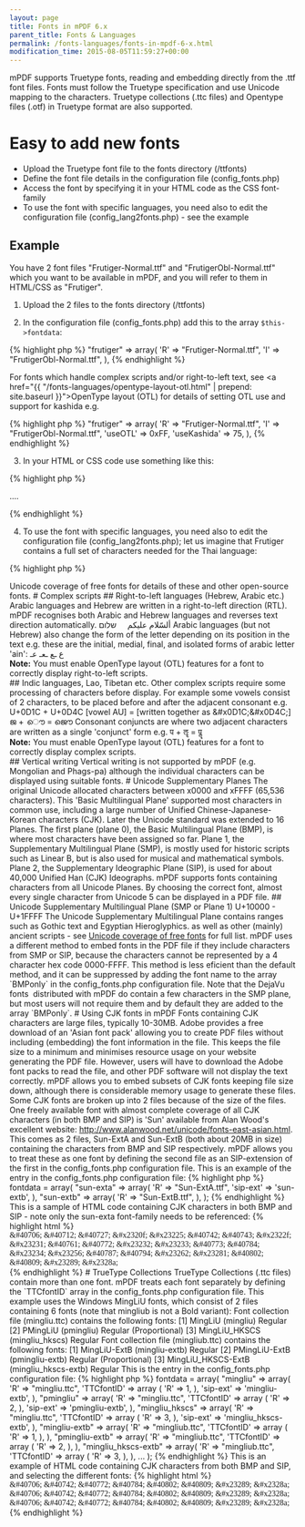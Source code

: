 ```yaml
---
layout: page
title: Fonts in mPDF 6.x
parent_title: Fonts & Languages
permalink: /fonts-languages/fonts-in-mpdf-6-x.html
modification_time: 2015-08-05T11:59:27+00:00
---
```


mPDF supports Truetype fonts, reading and embedding directly from the .ttf font files. Fonts must follow the Truetype 
specification and use Unicode mapping to the characters. Truetype collections (.ttc files) and Opentype files (.otf) 
in Truetype format are also supported.

# Easy to add new fonts

- Upload the Truetype font file to the fonts directory (<span class="filename">/ttfonts</span>)
- Define the font file details in the configuration file (<span class="filename">config_fonts.php</span>)
- Access the font by specifying it in your HTML code as the CSS font-family
- To use the font with specific languages, you need also to edit the configuration file 
  (<span class="filename">config_lang2fonts.php</span>) - see the example

## Example

You have 2 font files "Frutiger-Normal.ttf" and "FrutigerObl-Normal.ttf" which you want to be available in mPDF, 
and you will refer to them in HTML/CSS as "Frutiger".

1. Upload the 2 files to the fonts directory (<span class="filename">/ttfonts</span>)

2. In the configuration file (<span class="filename">config_fonts.php</span>) add this to the array `$this->fontdata`:

{% highlight php %}
   "frutiger" => array(
		'R' => "Frutiger-Normal.ttf",
		'I' => "FrutigerObl-Normal.ttf",
   ),
{% endhighlight %}

For fonts which handle complex scripts and/or right-to-left text, see 
<a href="{{ "/fonts-languages/opentype-layout-otl.html" | prepend: site.baseurl }}">OpenType layout (OTL)</a> for 
details of setting OTL use and support for kashida e.g.

{% highlight php %}
   "frutiger" => array(
		'R' => "Frutiger-Normal.ttf",
		'I' => "FrutigerObl-Normal.ttf",
		'useOTL' => 0xFF,
		'useKashida' => 75,
	),
{% endhighlight %}

3. In your HTML or CSS code use something like this:

{% highlight php %}

....

{% endhighlight %}

4. To use the font with specific languages, you need also to edit the configuration file 
   (<span class="filename">config_lang2fonts.php</span>); let us imagine that Frutiger contains a full set 
   of characters needed for the Thai language:

{% highlight php %}
<?php
	// THAI
	case "th":  $unifont = "frutiger";  break;
{% endhighlight %}

This will enable the Frutiger font whenever the lang attribute is set, if the configurable variable 
`autoLangToFont` is set to `true`:

{% highlight php %}

...

{% endhighlight %}

# Full Unicode support

The DejaVu fonts distributed with mPDF contain an extensive set of characters - see 
<a href="{{ "/reference/codepages-glyphs/unicode-coverage-of-free-fonts.html" | prepend: site.baseurl }}">Unicode 
coverage of free fonts</a> for details of these and other open-source fonts.

# Complex scripts

## Right-to-left languages (Hebrew, Arabic etc.)

Arabic languages and Hebrew are written in a right-to-left direction (RTL). mPDF recognises both Arabic and 
Hebrew languages and reverses text direction automatically.

ألسّلام عليكم     שלום

Arabic languages (but not Hebrew) also change the form of the letter depending on its position in the text e.g. 
these are the initial, medial, final, and isolated forms of arabic letter 'ain':

ع ـع ـعـ عـ

<div class="alert alert-info" role="alert">
	<strong>Note:</strong> You must enable OpenType layout (OTL) features for a font to correctly display 
	right-to-left scripts.
</div>

## Indic languages, Lao, Tibetan etc.

Other complex scripts require some processing of characters before display. For example some vowels consist of 2 
characters, to be placed before and after the adjacent consonant e.g.

U+0D1C + U+0D4C [vowel AU] = [written together as &amp;#x0D1C;&amp;#x0D4C;]

ജ + ൌ = ജൌ

Consonant conjuncts are where two adjacent characters are written as a single 'conjunct' form e.g.

प + ॡ = पॣ

<div class="alert alert-info" role="alert">
	<strong>Note:</strong> You must enable OpenType layout (OTL) features for a font to correctly 
	display complex scripts.
</div>

## Vertical writing

Vertical writing is not supported by mPDF (e.g. Mongolian and Phags-pa) although the individual characters
can be displayed using suitable fonts.

# Unicode Supplementary Planes

The original Unicode allocated characters between x0000 and xFFFF (65,536 characters). This 'Basic Multilingual Plane' 
supported most characters in common use, including a large number of Unified Chinese-Japanese-Korean characters (CJK).
Later the Unicode standard was extended to 16 Planes.

The first plane (plane 0), the Basic Multilingual Plane (BMP), is where most characters have been assigned so far.

Plane 1, the Supplementary Multilingual Plane (SMP), is mostly used for historic scripts such as Linear B, but is also 
used for musical and mathematical symbols.

Plane 2, the Supplementary Ideographic Plane (SIP), is used for about 40,000 Unified Han (CJK) Ideographs.

mPDF supports fonts containing characters from all Unicode Planes. By choosing the correct font, almost every single 
character from Unicode 5 can be displayed in a PDF file.

## Unicode Supplementary Multilingual Plane (SMP or Plane 1) U+10000 - U+1FFFF

The Unicode Supplementary Multilingual Plane contains ranges such as Gothic text and Egyptian Hieroglyphics. as well as 
other (mainly) ancient scripts - see 
<a href="{{ "/reference/codepages-glyphs/unicode-coverage-of-free-fonts.html" | prepend: site.baseurl }}">Unicode 
coverage of free fonts</a> for full list.

mPDF uses a different method to embed fonts in the PDF file if they include characters from SMP or SIP, because the 
characters cannot be represented by a 4 character hex code 0000-FFFF. This method is less eficient than the default 
method, and it can be suppressed by adding the font name to the array `BMPonly` in the 
<span class="filename">config_fonts.php</span> configuration file.

Note that the DejaVu fonts  distributed with mPDF do contain a few characters in the SMP plane, but most users will 
not require them and by default they are added to the array `BMPonly`.

# Using CJK fonts in mPDF

Fonts containing CJK characters are large files, typically 10-30MB. Adobe provides a free download of an 
'Asian font pack' allowing you to create PDF files without including (embedding) the font information in the file. 
This keeps the file size to a minimum and minimises resource usage on your website generating the PDF file. However, 
users will have to download the Adobe font packs to read the file, and other PDF software will not 
display the text correctly.

mPDF allows you to embed subsets of CJK fonts keeping file size down, although there is considerable memory usage
to generate these files.

Some CJK fonts are broken up into 2 files because of the size of the files. One freely available font with almost 
complete coverage of all CJK characters (in both BMP and SIP) is 'Sun' available from Alan Wood's excellent website:
<a href="http://www.alanwood.net/unicode/fonts-east-asian.html">http://www.alanwood.net/unicode/fonts-east-asian.html</a>. 
This comes as 2 files, Sun-ExtA and Sun-ExtB (both about 20MB in size) containing the characters from 
BMP and SIP respectively.

mPDF allows you to treat these as one font by defining the second file as an SIP-extension of the first in the 
config_fonts.php configuration file.

This is an example of the entry in the <span class="filename">config_fonts.php</span> configuration file:

{% highlight php %}
<?php

$this->fontdata = array(
	  "sun-exta" => array(
			'R' => "Sun-ExtA.ttf",
			'sip-ext' => 'sun-extb',
	  ),
	  "sun-extb" => array(
			 'R' => "Sun-ExtB.ttf",
	  ),
);
{% endhighlight %}

This is a sample of HTML code containing CJK characters in both BMP and SIP - note only the sun-exta font-family 
needs to be referenced:

{% highlight html %}
<div style="font-family:sun-extA;"> &amp;#40706; &amp;#40712; &amp;#40727; &amp;#x2320f; &amp;#x23225; &amp;#40742; &amp;#40743; &amp;#x2322f; &amp;#x23231; &amp;#40761; &amp;#40772; &amp;#x23232; &amp;#x23233; &amp;#40773; &amp;#40784; &amp;#x23234; &amp;#x23256; &amp;#40787; &amp;#40794; &amp;#x23262; &amp;#x23281; &amp;#40802; &amp;#40809; &amp;#x23289; &amp;#x2328a; </div>
{% endhighlight %}

# TrueType Collections

TrueType Collections (.ttc files) contain more than one font. mPDF treats each font separately by defining the 
`TTCfontID` array in the <span class="filename">config_fonts.php</span> configuration file.

This example uses the Windows MingLiU fonts, which consist of 2 files containing 6 fonts (note that mingliub is not 
a Bold variant):

Font collection file (<span class="filename">mingliu.ttc</span>) contains the following fonts:

[1] MingLiU (mingliu) Regular

[2] PMingLiU (pmingliu) Regular (Proportional)

[3] MingLiU_HKSCS (mingliu_hkscs) Regular

Font collection file (<span class="filename">mingliub.ttc</span>) contains the following fonts:

[1] MingLiU-ExtB (mingliu-extb) Regular

[2] PMingLiU-ExtB (pmingliu-extb) Regular (Proportional)

[3] MingLiU_HKSCS-ExtB (mingliu_hkscs-extb) Regular

This is the entry in the config_fonts.php configuration file:

{% highlight php %}
<?php

$this->fontdata = array(

	  "mingliu" => array(
			'R' => "mingliu.ttc",
			'TTCfontID' => array (
				'R' => 1,
			),
			'sip-ext' => 'mingliu-extb',
	  ),
	  "pmingliu" => array(
			'R' => "mingliu.ttc",
			'TTCfontID' => array (
				'R' => 2,
			),
			'sip-ext' => 'pmingliu-extb',
	  ),
	  "mingliu_hkscs" => array(
			'R' => "mingliu.ttc",
			'TTCfontID' => array (
				'R' => 3,
			),
			'sip-ext' => 'mingliu_hkscs-extb',
	  ),
	  "mingliu-extb" => array(
			'R' => "mingliub.ttc",
			'TTCfontID' => array (
				'R' => 1,
			),
	  ),
	  "pmingliu-extb" => array(
			'R' => "mingliub.ttc",
			'TTCfontID' => array (
				'R' => 2,
			),
	  ),
	  "mingliu_hkscs-extb" => array(
			'R' => "mingliub.ttc",
			'TTCfontID' => array (
				'R' => 3,
			),
	  ),
...
);
{% endhighlight %}

This is an example of HTML code containing CJK characters from both BMP and SIP, and selecting the different fonts:

{% highlight html %}
<div style="font-family:mingliu;"> &amp;#40706; &amp;#40742; &amp;#40772; &amp;#40784; &amp;#40802; &amp;#40809; &amp;#x23289; &amp;#x2328a; </div>

<div style="font-family:mingliu_hkscs;"> &amp;#40706; &amp;#40742; &amp;#40772; &amp;#40784; &amp;#40802; &amp;#40809; &amp;#x23289; &amp;#x2328a; </div>

<div style="font-family:pmingliu;"> &amp;#40706; &amp;#40742; &amp;#40772; &amp;#40784; &amp;#40802; &amp;#40809; &amp;#x23289; &amp;#x2328a; </div>
{% endhighlight %}

